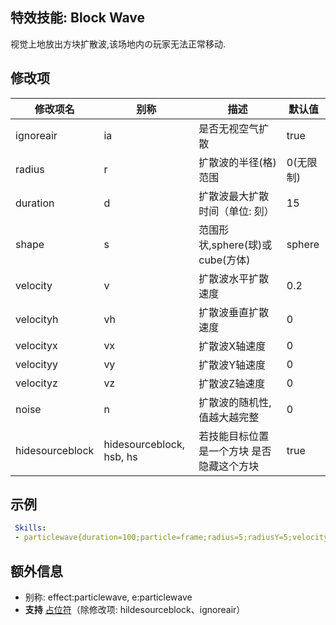 特效技能: Block Wave
--------------------------

视觉上地放出方块扩散波,该场地内の玩家无法正常移动.

修改项
----------

| 修改项名 | 别称    | 描述                                                                                                    | 默认值 |
|-----------|------------|----------------------------------------------------------------------------------------------------------------|---------------|
| ignoreair | ia | 是否无视空气扩散 | true |
| radius    | r      | 扩散波的半径(格)范围 | 0(无限制)  |
| duration  | d      | 扩散波最大扩散时间（单位: 刻） | 15 |
| shape     | s      | 范围形状,sphere(球)或cube(方体) | sphere        |
| velocity | v | 扩散波水平扩散速度 | 0.2 |
| velocityh | vh     | 扩散波垂直扩散速度 | 0 |
| velocityx | vx     | 扩散波X轴速度 | 0       |
| velocityy | vy     | 扩散波Y轴速度 | 0       |
| velocityz | vz     | 扩散波Z轴速度 | 0       |
| noise     | n      | 扩散波的随机性,值越大越完整 | 0       |
| hidesourceblock | hidesourceblock, hsb, hs | 若技能目标位置是一个方块 是否隐藏这个方块 | true  |  

示例
--------

```yaml
 Skills:
 - particlewave{duration=100;particle=frame;radius=5;radiusY=5;velocity=10;shape=sphere} @selflocation
```

额外信息
-----

- 别称: effect:particlewave, e:particlewave
- **支持** [占位符](/技能/占位符)（除修改项: hildesourceblock、ignoreair）